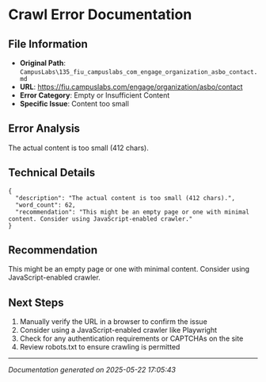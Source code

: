 # Crawl Error Documentation

## File Information
- **Original Path**: `CampusLabs\135_fiu_campuslabs_com_engage_organization_asbo_contact.md`
- **URL**: https://fiu.campuslabs.com/engage/organization/asbo/contact
- **Error Category**: Empty or Insufficient Content
- **Specific Issue**: Content too small

## Error Analysis
The actual content is too small (412 chars).

## Technical Details
```
{
  "description": "The actual content is too small (412 chars).",
  "word_count": 62,
  "recommendation": "This might be an empty page or one with minimal content. Consider using JavaScript-enabled crawler."
}
```

## Recommendation
This might be an empty page or one with minimal content. Consider using JavaScript-enabled crawler.

## Next Steps
1. Manually verify the URL in a browser to confirm the issue
2. Consider using a JavaScript-enabled crawler like Playwright
3. Check for any authentication requirements or CAPTCHAs on the site
4. Review robots.txt to ensure crawling is permitted

---
*Documentation generated on 2025-05-22 17:05:43*
